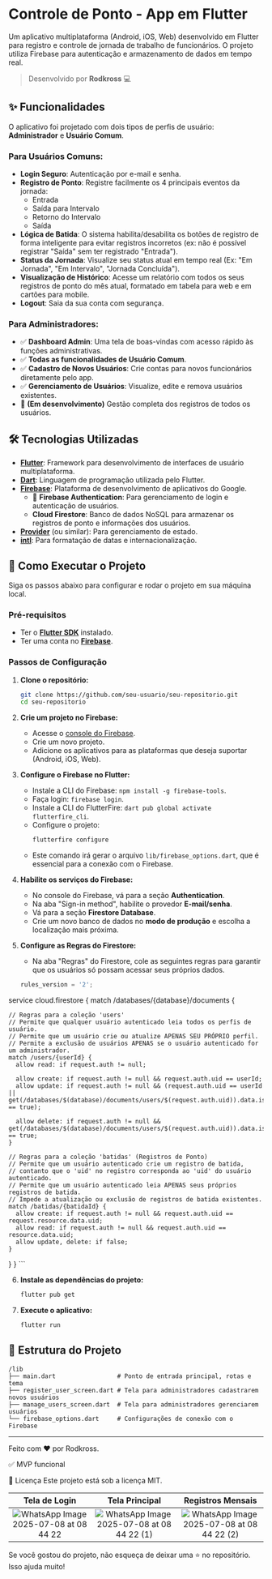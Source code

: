# Controle de Ponto - App em Flutter

Um aplicativo multiplataforma (Android, iOS, Web) desenvolvido em Flutter para registro e controle de jornada de trabalho de funcionários. O projeto utiliza Firebase para autenticação e armazenamento de dados em tempo real.

> Desenvolvido por **Rodkross** 💻

## ✨ Funcionalidades

O aplicativo foi projetado com dois tipos de perfis de usuário: **Administrador** e **Usuário Comum**.

### Para Usuários Comuns:
- **Login Seguro**: Autenticação por e-mail e senha.
- **Registro de Ponto**: Registre facilmente os 4 principais eventos da jornada:
  - Entrada
  - Saída para Intervalo
  - Retorno do Intervalo
  - Saída
- **Lógica de Batida**: O sistema habilita/desabilita os botões de registro de forma inteligente para evitar registros incorretos (ex: não é possível registrar "Saída" sem ter registrado "Entrada").
- **Status da Jornada**: Visualize seu status atual em tempo real (Ex: "Em Jornada", "Em Intervalo", "Jornada Concluída").
- **Visualização de Histórico**: Acesse um relatório com todos os seus registros de ponto do mês atual, formatado em tabela para web e em cartões para mobile.
- **Logout**: Saia da sua conta com segurança.

### Para Administradores:
- ✅ **Dashboard Admin**: Uma tela de boas-vindas com acesso rápido às funções administrativas.
- ✅ **Todas as funcionalidades de Usuário Comum**.
- ✅ **Cadastro de Novos Usuários**: Crie contas para novos funcionários diretamente pelo app.
- ✅ **Gerenciamento de Usuários**: Visualize, edite e remova usuários existentes.
- 🚧 **(Em desenvolvimento)** Gestão completa dos registros de todos os usuários. 

## 🛠️ Tecnologias Utilizadas

- **[Flutter](https://flutter.dev/)**: Framework para desenvolvimento de interfaces de usuário multiplataforma.
- **[Dart](https://dart.dev/)**: Linguagem de programação utilizada pelo Flutter.
- **[Firebase](https://firebase.google.com/)**: Plataforma de desenvolvimento de aplicativos do Google.
  - 🔐 **Firebase Authentication**: Para gerenciamento de login e autenticação de usuários.
  - **Cloud Firestore**: Banco de dados NoSQL para armazenar os registros de ponto e informações dos usuários.
- **[Provider](https://pub.dev/packages/provider)** (ou similar): Para gerenciamento de estado.
- **[intl](https://pub.dev/packages/intl)**: Para formatação de datas e internacionalização.

## 🚀 Como Executar o Projeto

Siga os passos abaixo para configurar e rodar o projeto em sua máquina local.

### Pré-requisitos

- Ter o **[Flutter SDK](https://docs.flutter.dev/get-started/install)** instalado.
- Ter uma conta no **[Firebase](https://firebase.google.com/)**.

### Passos de Configuração

1.  **Clone o repositório:**
    ```sh
    git clone https://github.com/seu-usuario/seu-repositorio.git
    cd seu-repositorio
    ```

2.  **Crie um projeto no Firebase:**
    - Acesse o [console do Firebase](https://console.firebase.google.com/).
    - Crie um novo projeto.
    - Adicione os aplicativos para as plataformas que deseja suportar (Android, iOS, Web).

3.  **Configure o Firebase no Flutter:**
    - Instale a CLI do Firebase: `npm install -g firebase-tools`.
    - Faça login: `firebase login`.
    - Instale a CLI do FlutterFire: `dart pub global activate flutterfire_cli`.
    - Configure o projeto:
      ```sh
      flutterfire configure
      ```
    - Este comando irá gerar o arquivo `lib/firebase_options.dart`, que é essencial para a conexão com o Firebase.

4.  **Habilite os serviços do Firebase:**
    - No console do Firebase, vá para a seção **Authentication**.
    - Na aba "Sign-in method", habilite o provedor **E-mail/senha**.
    - Vá para a seção **Firestore Database**.
    - Crie um novo banco de dados no **modo de produção** e escolha a localização mais próxima.

5.  **Configure as Regras do Firestore:**
    - Na aba "Regras" do Firestore, cole as seguintes regras para garantir que os usuários só possam acessar seus próprios dados.
    ```js
    rules_version = '2';
service cloud.firestore {
  match /databases/{database}/documents {

    // Regras para a coleção 'users'
    // Permite que qualquer usuário autenticado leia todos os perfis de usuário.
    // Permite que um usuário crie ou atualize APENAS SEU PRÓPRIO perfil.
    // Permite a exclusão de usuários APENAS se o usuário autenticado for um administrador.
    match /users/{userId} {
      allow read: if request.auth != null;

      allow create: if request.auth != null && request.auth.uid == userId;
      allow update: if request.auth != null && (request.auth.uid == userId || get(/databases/$(database)/documents/users/$(request.auth.uid)).data.isAdmin == true);

      allow delete: if request.auth != null && get(/databases/$(database)/documents/users/$(request.auth.uid)).data.isAdmin == true;
    }

    // Regras para a coleção 'batidas' (Registros de Ponto)
    // Permite que um usuário autenticado crie um registro de batida,
    // contanto que o 'uid' no registro corresponda ao 'uid' do usuário autenticado.
    // Permite que um usuário autenticado leia APENAS seus próprios registros de batida.
    // Impede a atualização ou exclusão de registros de batida existentes.
    match /batidas/{batidaId} {
      allow create: if request.auth != null && request.auth.uid == request.resource.data.uid;
      allow read: if request.auth != null && request.auth.uid == resource.data.uid;
      allow update, delete: if false;
    }
  }
}
    ```

6.  **Instale as dependências do projeto:**
    ```sh
    flutter pub get
    ```

7.  **Execute o aplicativo:**
    ```sh
    flutter run
    ```

## 📝 Estrutura do Projeto

```
/lib
├── main.dart                 # Ponto de entrada principal, rotas e tema
├── register_user_screen.dart # Tela para administradores cadastrarem novos usuários
├── manage_users_screen.dart  # Tela para administradores gerenciarem usuários
└── firebase_options.dart     # Configurações de conexão com o Firebase
```

---



Feito com ❤️ por Rodkross.


✅ MVP funcional

📃 Licença
Este projeto está sob a licença MIT.


|                       Tela de Login                      |                        Tela Principal                       |                         Registros Mensais                        |
| :------------------------------------------------------: | :---------------------------------------------------------: | :--------------------------------------------------------------: |
| ![WhatsApp Image 2025-07-08 at 08 44 22](https://github.com/user-attachments/assets/a1e22fe8-f0ec-4311-b7f4-9d032e573d93) | ![WhatsApp Image 2025-07-08 at 08 44 22 (1)](https://github.com/user-attachments/assets/b1cb0622-d458-495c-8c00-2b6a128dc97c) | ![WhatsApp Image 2025-07-08 at 08 44 22 (2)](https://github.com/user-attachments/assets/d1b0c1dc-a58d-4fa2-bb6c-cebe96ea8cbc) |



Se você gostou do projeto, não esqueça de deixar uma ⭐ no repositório. Isso ajuda muito!
